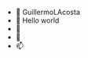 - 👋 GuillermoLAcosta
- 👀 Hello world
- 🌱 
- 💞️ 
- 📫 

<!---
GuillermoLAcosta/GuillermoLAcosta is a ✨ special ✨ repository because its `README.md` (this file) appears on your GitHub profile.
You can click the Preview link to take a look at your changes.
--->
